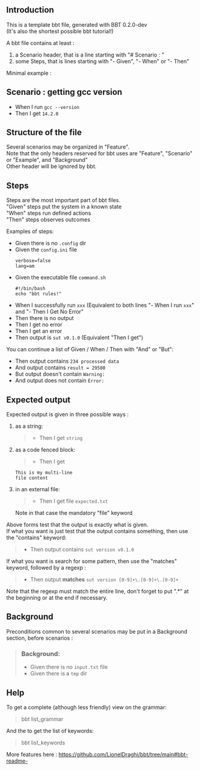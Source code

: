 
## Introduction  
This is a template bbt file, generated with BBT 0.2.0-dev  
(It's also the shortest possible bbt tutorial!)

A bbt file contains at least :  
1. a Scenario header, that is a line starting with "# Scenario : "  
2. some Steps, that is lines starting with "- Given", "- When" or "- Then"  

Minimal example :  
## Scenario : getting gcc version  
- When I run `gcc --version`  
- Then I get `14.2.0`  

## Structure of the file  
Several scenarios may be organized in "Feature".  
Note that the only headers reserved for bbt uses are "Feature", "Scenario" or "Example", and "Background"  
Other header will be ignored by bbt.  

## Steps  
Steps are the most important part of bbt files.  
  "Given" steps put the system in a known state  
  "When"  steps run defined actions  
  "Then"  steps observes outcomes  

Examples of steps:  
  - Given there is no `.config` dir
  - Given the `config.ini` file
    ```
    verbose=false
    lang=am
    ```
  - Given the executable file `command.sh`
    ```
    #!/bin/bash
    echo "bbt rules!"
    ```
  - When I successfully run `xxx` (Equivalent to both lines "- When I run `xxx`" and "- Then I Get No Error"
  - Then there is no output
  - Then I get no error
  - Then I get an error
  - Then output is `sut v0.1.0` (Equivalent "Then I get")

You can continue a list of Given / When / Then with "And" or "But":  
  - Then output contains `234 processed data`
  - And  output contains `result = 29580`
  - But  output doesn't contain `Warning:`
  - And  output does not contain `Error:`  

## Expected output  
Expected output is given in three possible ways :  
  1. as a string:
     > - Then I get `string`
  2. as a code fenced block:
     > - Then I get
     ```
     This is my multi-line
     file content
     ```
  3. in an external file:
     > - Then I get file `expected.txt`  

     Note in that case the mandatory "file" keyword  

Above forms test that the output is exactly what is given.  
If what you want is just test that the output contains something, then use the "contains" keyword:  
  > - Then output contains `sut version v0.1.0`  

If what you want is search for some pattern, then use the "matches" keyword, followed by a regexp :  
  > - Then output **matches** `sut version [0-9]+\.[0-9]+\.[0-9]+`  

Note that the regexp must match the entire line,
don't forget to put ".*" at the beginning or at the end if necessary.  

## Background  
Preconditions common to several scenarios may be put in a Background section, before scenarios :  
> ### Background:  
>   - Given there is no `input.txt` file  
>   - Given there is a `tmp` dir  

## Help  
To get a complete (although less friendly) view on the grammar:  
> bbt list_grammar  

And the to get the list of keywords:  
> bbt list_keywords  

More features here : https://github.com/LionelDraghi/bbt/tree/main#bbt-readme-
